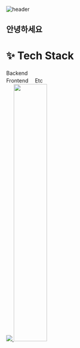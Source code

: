 ![header](https://capsule-render.vercel.app/api?type=soft&color=auto&height=200&section=header&text=Musung&fontSize=90)
## 안녕하세요
# ✨ Tech Stack
Backend　   
Frontend　
Etc　      
<a href="s">
  <img src="https://github-readme-stats.vercel.app/api/top-langs/?username=Musung1&layout=compact&theme=tokyonight" />
</a>
<a href="s">
  <img src="https://github-readme-stats.vercel.app/api?username=Musung1&theme=tokyonight&show_icons=true" width="42%" />
</a>
